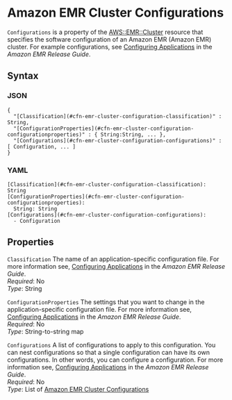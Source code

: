 # Amazon EMR Cluster Configurations<a name="aws-properties-emr-cluster-configuration"></a>

`Configurations` is a property of the [AWS::EMR::Cluster](aws-resource-emr-cluster.md) resource that specifies the software configuration of an Amazon EMR \(Amazon EMR\) cluster\. For example configurations, see [Configuring Applications](https://docs.aws.amazon.com//ElasticMapReduce/latest/ReleaseGuide/emr-configure-apps.html) in the *Amazon EMR Release Guide*\.

## Syntax<a name="w2922ab1c21c10d123c13c33b5"></a>

### JSON<a name="aws-properties-emr-cluster-configuration-syntax.json"></a>

```
{
  "[Classification](#cfn-emr-cluster-configuration-classification)" : String,
  "[ConfigurationProperties](#cfn-emr-cluster-configuration-configurationproperties)" : { String:String, ... },
  "[Configurations](#cfn-emr-cluster-configuration-configurations)" : [ Configuration, ... ]
}
```

### YAML<a name="aws-properties-emr-cluster-configuration-syntax.yaml"></a>

```
[Classification](#cfn-emr-cluster-configuration-classification): String
[ConfigurationProperties](#cfn-emr-cluster-configuration-configurationproperties):
  String: String
[Configurations](#cfn-emr-cluster-configuration-configurations):
  - Configuration
```

## Properties<a name="w2922ab1c21c10d123c13c33b7"></a>

`Classification`  <a name="cfn-emr-cluster-configuration-classification"></a>
The name of an application\-specific configuration file\. For more information see, [Configuring Applications](https://docs.aws.amazon.com//ElasticMapReduce/latest/ReleaseGuide/emr-configure-apps.html) in the *Amazon EMR Release Guide*\.  
*Required*: No  
*Type*: String

`ConfigurationProperties`  <a name="cfn-emr-cluster-configuration-configurationproperties"></a>
The settings that you want to change in the application\-specific configuration file\. For more information see, [Configuring Applications](https://docs.aws.amazon.com//ElasticMapReduce/latest/ReleaseGuide/emr-configure-apps.html) in the *Amazon EMR Release Guide*\.  
*Required*: No  
*Type*: String\-to\-string map

`Configurations`  <a name="cfn-emr-cluster-configuration-configurations"></a>
A list of configurations to apply to this configuration\. You can nest configurations so that a single configuration can have its own configurations\. In other words, you can configure a configuration\. For more information see, [Configuring Applications](https://docs.aws.amazon.com//ElasticMapReduce/latest/ReleaseGuide/emr-configure-apps.html) in the *Amazon EMR Release Guide*\.  
*Required*: No  
*Type*: List of [Amazon EMR Cluster Configurations](#aws-properties-emr-cluster-configuration)